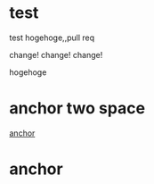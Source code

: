 test
====

test
hogehoge,,pull req

change! change! change!

hogehoge

# anchor  two space

[anchor](anchor--two-space)
  
  
  
  
  
  
  
  
  
  
  
  
  
  
  
  
  
  
  
  
  
  
  
  
  
  
  
  
  
  
  
  
  
  
  
  
  






# anchor
